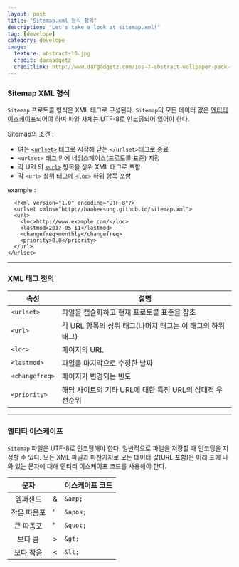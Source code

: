 ```yaml
---
layout: post
title: "Sitemap.xml 형식 정의"
description: "Let's take a look at sitemap.xml!"
tag: [develope]
category: develope
image:
  feature: abstract-10.jpg
  credit: dargadgetz
  creditlink: http://www.dargadgetz.com/ios-7-abstract-wallpaper-pack-for-iphone-5-and-ipod-touch-retina/
---
```

### Sitemap XML 형식
`Sitemap` 프로토콜 형식은 XML 태그로 구성된다.
`Sitemap`의 모든 데이터 값은 [엔티티 이스케이프](#escaping)되어야 하며 파일 자체는 UTF-8로 인코딩되어 있어야 한다.

Sitemap의 조건
:
  * 여는 [`<urlset>`](#urlset) 태그로 시작해 닫는 `</urlset>`태그로 종료
  * `<urlset>` 태그 안에 네임스페이스(프로토콜 표준) 지정
  * 각  URL의 [`<url>`](#url) 항목을 상위 XML 태그로 포함
  * 각 `<url>` 상위 태그에 [`<loc>`](#loc) 하위 항목 포함

example
:
  ~~~[html]
    <?xml version="1.0" encoding="UTF-8"?>
    <urlset xmlns="http://hanheesong.github.io/sitemap.xml">
    <url>
      <loc>http://www.example.com/</loc>
      <lastmod>2017-05-11</lastmod>
      <changefreq>monthly</changefreq>
      <priority>0.8</priority>
    </url>
  </urlset>
  ~~~
---
### XML 태그 정의

| 속성   | 설명  |
| ----- | ---- |
| `<urlset>`<a id="urlset"></a>  | 파일을 캡슐화하고 현재 프로토콜 표준을 참조  |
| `<url>`<a id="url"></a>  | 각 URL 항목의 상위 태그(나머지 태그는 이 태그의 하위 태그)  |
| `<loc>`<a id="loc"></a>  | 페이지의 URL  |
| `<lastmod>`|파일을 마지막으로 수정한 날짜|
| `<changefreq>`| 페이지가 변경되는 빈도|
| `<priority>`| 해당 사이트의 기타 URL에 대한 특정 URL의 상대적 우선순위

---

### 엔티티 이스케이프 <a id="escaping"></a>
`Sitemap` 파일은 UTF-8로 인코딩해야 한다. 일반적으로 파일을 저장할 때 인코딩을 지정할 수 있다.
모든 XML 파일과 마찬가지로 모든 데이터 값(URL 포함)은 아래 표에 나와 있는 문자에 대해 엔티티 이스케이프 코드를 사용해야 한다.

|문자 |  |이스케이프 코드|
|:--:|--|-----------|
|엠퍼샌드|&|`&amp;`|
|작은 따옴포|'|`&apos;`|
|큰 따옴포|"|`&quot;`|
|보다 큼|>|`&gt;`|
|보다 작음|<|`&lt;`|
